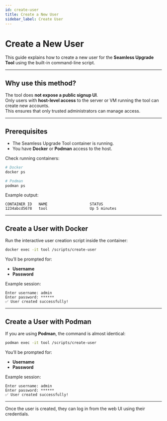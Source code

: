 ```yaml
---
id: create-user
title: Create a New User
sidebar_label: Create User
---
```


# Create a New User

This guide explains how to create a new user for the **Seamless Upgrade Tool** using the built-in command-line script.

---

## Why use this method?

The tool does **not expose a public signup UI**.  
Only users with **host-level access** to the server or VM running the tool can create new accounts.  
This ensures that only trusted administrators can manage access.

---

## Prerequisites

- The Seamless Upgrade Tool container is running.
- You have **Docker** or **Podman** access to the host.

Check running containers:

```bash
# Docker
docker ps

# Podman
podman ps
````

Example output:

```
CONTAINER ID   NAME                   STATUS
1234abcd5678   tool                   Up 5 minutes
```

---

## Create a User with Docker

Run the interactive user creation script inside the container:

```bash
docker exec -it tool /scripts/create-user
```

You’ll be prompted for:

* **Username**
* **Password**

Example session:

```
Enter username: admin
Enter password: ******
✅ User created successfully!
```

---

## Create a User with Podman

If you are using **Podman**, the command is almost identical:

```bash
podman exec -it tool /scripts/create-user
```

You’ll be prompted for:

* **Username**
* **Password**

Example session:

```
Enter username: admin
Enter password: ******
✅ User created successfully!
```

---

Once the user is created, they can log in from the web UI using their credentials.
